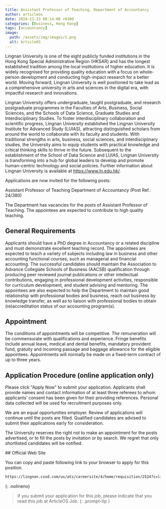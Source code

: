 ```yaml
---
title: Assistant Professor of Teaching, Department of Accountancy
author: articleos
date: 2024-12-23 00:14:00 +0300
categories: [Business, Hong Kong]
tags: [accountancy]
image:
  path: /assets/img/images/1.png
  alt: ArticleOS
---
```


Lingnan University is one of the eight publicly funded institutions in the Hong Kong Special Administrative Region (HKSAR) and has the longest established tradition among the local institutions of higher education. It is widely recognised for providing quality education with a focus on whole-person development and conducting high-impact research for a better world. Moving forward, Lingnan University is well positioned to take lead as a comprehensive university in arts and sciences in the digital era, with impactful research and innovations.

Lingnan University offers undergraduate, taught postgraduate, and research postgraduate programmes in the Faculties of Arts, Business, Social Sciences, and the Schools of Data Science, Graduate Studies and Interdisciplinary Studies. To foster interdisciplinary collaboration and scientific progress, Lingnan University established the Lingnan University Institute for Advanced Study (LUIAS), attracting distinguished scholars from around the world to collaborate with its faculty and students. With traditional strengths in arts, business, social sciences, and interdisciplinary studies, the University aims to equip students with practical knowledge and critical thinking skills to thrive in the future. Subsequent to the establishment of the School of Data Science and LUIAS, Lingnan University is transforming into a hub for global leaders to develop and promote human-centric technology and social policies. Further information about Lingnan University is available at https://www.ln.edu.hk/.

Applications are now invited for the following posts:

Assistant Professor of Teaching
Department of Accountancy
(Post Ref.: 24/380)


The Department has vacancies for the posts of Assistant Professor of Teaching. The appointees are expected to contribute to high quality teaching.

## General Requirements

Applicants should have a PhD degree in Accountancy or a related discipline and must demonstrate excellent teaching record. The appointees are expected to teach a variety of subjects including law in business and other accounting functional courses, such as managerial and financial accounting. The successful candidates should maintain the Association to Advance Collegiate Schools of Business (AACSB) qualification through producing peer reviewed journal publications or other intellectual contributions, engaging in professional development activities, responsible for curriculum development, and student advising and mentoring. The appointees are also expected to help the Department to maintain good relationship with professional bodies and business, reach out business by knowledge transfer, as well as to liaison with professional bodies to obtain (re)accreditation status of our accounting program(s).

## Appointment

The conditions of appointments will be competitive. The remuneration will be commensurate with qualifications and experience. Fringe benefits include annual leave, medical and dental benefits, mandatory provident fund, gratuity and incoming passage and baggage allowance for the eligible appointees. Appointments will normally be made on a fixed-term contract of up to three years.

## Application Procedure (online application only)

Please click "Apply Now" to submit your application. Applicants shall provide names and contact information of at least three referees to whom applicants’ consent has been given for their providing references. Personal data collected will be used for recruitment purposes only.

We are an equal opportunities employer. Review of applications will continue until the posts are filled. Qualified candidates are advised to submit their applications early for consideration.

The University reserves the right not to make an appointment for the posts advertised, or to fill the posts by invitation or by search. We regret that only shortlisted candidates will be notified.

## Official Web Site

You can copy and paste following link to your browser to apply for this position.

```markdown
https://lingnan.csod.com/ux/ats/careersite/4/home/requisition/2524?c=lingnan
```
{: .nolineno}

> If you submit your application for this job, please indicate that you read this job at ArticleOS Job.
{: .prompt-tip }